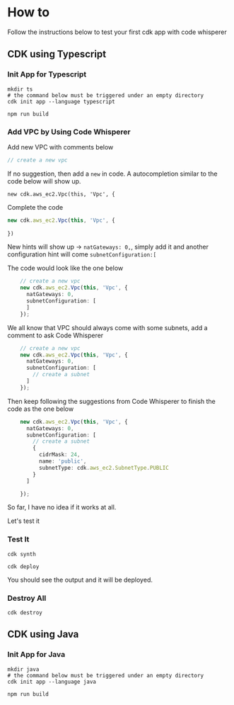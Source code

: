 # How to

Follow the instructions below to test your first cdk app with code whisperer

## CDK using Typescript

### Init App for Typescript

```shell
mkdir ts
# the command below must be triggered under an empty directory
cdk init app --language typescript

npm run build
```

### Add VPC by Using Code Whisperer

Add new VPC with comments below

```typescript
// create a new vpc
```

If no suggestion, then add a `new` in code. A autocompletion similar to the code below will show up.

`new cdk.aws_ec2.Vpc(this, 'Vpc', {`



Complete the code

```typescript
new cdk.aws_ec2.Vpc(this, 'Vpc', {
	
})
```

New hints will show up -> `natGateways: 0,`, simply add it and another configuration hint will come `subnetConfiguration:[`

The code would look like the one below

```typescript
    // create a new vpc 
    new cdk.aws_ec2.Vpc(this, 'Vpc', {
      natGateways: 0,
      subnetConfiguration: [
      ]
    });
```

We all know that VPC should always come with some subnets, add a comment to ask Code Whisperer

```typescript
    // create a new vpc 
    new cdk.aws_ec2.Vpc(this, 'Vpc', {
      natGateways: 0,
      subnetConfiguration: [
        // create a subnet
      ]
    });
```

Then keep following the suggestions from Code Whisperer to finish the code as the one below

```typescript
    new cdk.aws_ec2.Vpc(this, 'Vpc', {
      natGateways: 0,
      subnetConfiguration: [
        // create a subnet
        {
          cidrMask: 24,
          name: 'public',
          subnetType: cdk.aws_ec2.SubnetType.PUBLIC
        }
      ]

    });
```

So far, I have no idea if it works at all.

Let's test it



### Test It

```
cdk synth
 
cdk deploy
```

You should see the output and it will be deployed.

### Destroy All

``` shell
cdk destroy
```

## CDK using Java

### Init App for Java

```shell
mkdir java
# the command below must be triggered under an empty directory
cdk init app --language java

npm run build
```
